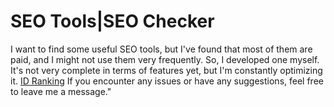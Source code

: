 # SEO Tools|SEO Checker
I want to find some useful SEO tools, but I've found that most of them are paid, and I might not use them very frequently. So, I developed one myself. It's not very complete in terms of features yet, but I'm constantly optimizing it.
[ID Ranking](https://idranking.com)
If you encounter any issues or have any suggestions, feel free to leave me a message."
